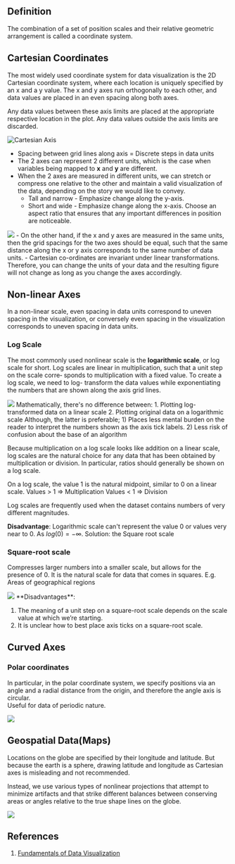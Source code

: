 ---
---

## Definition
The combination of a set of position scales and their relative geometric arrangement is called a coordinate system.

## Cartesian Coordinates
The most widely used coordinate system for data visualization is the 2D Cartesian coordinate system, where each location is uniquely specified by an x and a y value. The x and y axes run orthogonally to each other, and data values are placed in an even spacing along both axes.

Any data values between these axis limits are placed at the appropriate respective location in the plot. Any data values outside the axis limits are discarded.

<img src="/assets/images/Data Visualization/Cartesian_axis.png" alt="Cartesian Axis">

- Spacing between grid lines along axis = Discrete steps in data units
- The 2 axes can represent 2 different units, which is the case when variables being mapped to **x** and **y** are different.
- When the 2 axes are measured in different units, we can stretch or compress one relative to the other and maintain a valid visualization of the data, depending on the story we would like to convey.
	- Tall and narrow - Emphasize change along the y-axis.
	- Short and wide - Emphasize change along the x-axis.
	Choose an aspect ratio that ensures that any important differences in position are noticeable.

<img src="/assets/images/Data Visualization/houston_temperature_normals.png">
- On the other hand, if the x and y axes are measured in the same units, then the grid spacings for the two axes should be equal, such that the same distance along the x or y axis corresponds to the same number of data units. 
- Cartesian co-ordinates are invariant under linear transformations. Therefore, you can change the units of your data and the resulting figure will not change as long as you change the axes accordingly.

## Non-linear Axes

In a non-linear scale, even spacing in data units correspond to uneven spacing in the visualization, or conversely even spacing in the visualization corresponds to uneven spacing in data units.

### Log Scale

The most commonly used nonlinear scale is the **logarithmic scale**, or log scale for short. Log scales are linear in multiplication, such that a unit step on the scale corre‐ sponds to multiplication with a fixed value. To create a log scale, we need to log- transform the data values while exponentiating the numbers that are shown along the axis grid lines. 

<img src="/assets/images/Data Visualization/linear_log_relationship.png">
Mathematically, there's no difference between:
1. Plotting log-transformed data on a linear scale
2. Plotting original data on a logarithmic scale
Although, the latter is preferable;
1)  Places less mental burden on the reader to interpret the numbers shown as the axis tick labels.
2) Less risk of confusion about the base of an algorithm

Because multiplication on a log scale looks like addition on a linear scale, log scales are the natural choice for any data that has been obtained by multiplication or division. In particular, ratios should generally be shown on a log scale. 

On a log scale, the value 1 is the natural midpoint, similar to 0 on a linear scale.
Values > 1 ⇒ Multiplication
Values < 1 ⇒ Division

Log scales are frequently used when the dataset contains numbers of very different magnitudes.

**Disadvantage**: Logarithmic scale can't represent the value 0 or values very near to 0. As $log(0) = -\infty$. Solution: the Square root scale

### Square-root scale
Compresses larger numbers into a smaller scale, but allows for the presence of 0. 
It is the natural scale for data that comes in squares. E.g. Areas of geographical regions

<img src="/assets/images/Data Visualization/sqrt_scale.png">
**Disadvantages**:

1. The meaning of a unit step on a square-root scale depends on the scale value at which we’re starting.
2. It is unclear how to best place axis ticks on a square-root scale.

## Curved Axes
### Polar coordinates

In particular, in the polar coordinate system, we specify positions via an angle and a radial distance from the origin, and therefore the angle axis is circular.  
Useful for data of periodic nature.

<img src="/assets/images/Data Visualization/polar_scale_example.png">

## Geospatial Data(Maps)

Locations on the globe are specified by their longitude and latitude. But because the earth is a sphere, drawing latitude and longitude as Cartesian axes is misleading and not recommended. 

Instead, we use various types of nonlinear projections that attempt to minimize artifacts and that strike different balances between conserving areas or angles relative to the true shape lines on the globe.

<img src="/assets/images/Data Visualization/map_projections.png">

## References
1. [Fundamentals of Data Visualization](https://clauswilke.com/dataviz/)



